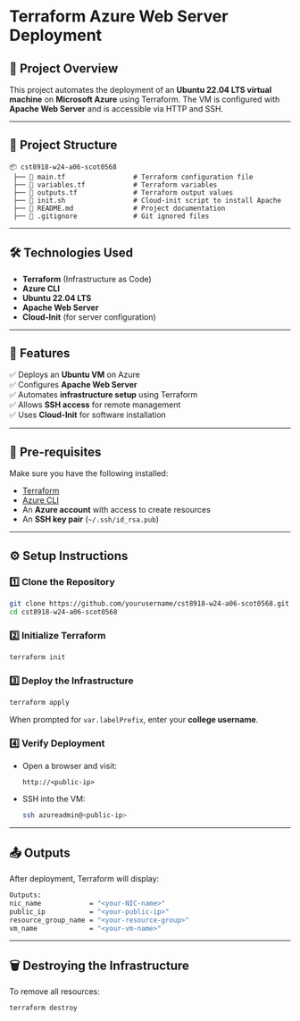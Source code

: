 # Terraform Azure Web Server Deployment

## 🚀 Project Overview
This project automates the deployment of an **Ubuntu 22.04 LTS virtual machine** on **Microsoft Azure** using Terraform. The VM is configured with **Apache Web Server** and is accessible via HTTP and SSH.

---

## 📂 Project Structure
```
📦 cst8918-w24-a06-scot0568
 ├── 📄 main.tf                 # Terraform configuration file
 ├── 📄 variables.tf            # Terraform variables
 ├── 📄 outputs.tf              # Terraform output values
 ├── 📄 init.sh                 # Cloud-init script to install Apache
 ├── 📄 README.md               # Project documentation
 ├── 📄 .gitignore              # Git ignored files
```

---

## 🛠️ **Technologies Used**
- **Terraform** (Infrastructure as Code)
- **Azure CLI**
- **Ubuntu 22.04 LTS**
- **Apache Web Server**
- **Cloud-Init** (for server configuration)

---

## 🌟 **Features**
✅ Deploys an **Ubuntu VM** on Azure  
✅ Configures **Apache Web Server**  
✅ Automates **infrastructure setup** using Terraform  
✅ Allows **SSH access** for remote management  
✅ Uses **Cloud-Init** for software installation  

---

## 📌 **Pre-requisites**
Make sure you have the following installed:
- [Terraform](https://developer.hashicorp.com/terraform/downloads)
- [Azure CLI](https://learn.microsoft.com/en-us/cli/azure/install-azure-cli)
- An **Azure account** with access to create resources
- An **SSH key pair** (`~/.ssh/id_rsa.pub`)

---

## ⚙️ **Setup Instructions**
### 1️⃣ **Clone the Repository**
```bash
git clone https://github.com/yourusername/cst8918-w24-a06-scot0568.git
cd cst8918-w24-a06-scot0568
```

### 2️⃣ **Initialize Terraform**
```bash
terraform init
```

### 3️⃣ **Deploy the Infrastructure**
```bash
terraform apply
```
When prompted for `var.labelPrefix`, enter your **college username**.

### 4️⃣ **Verify Deployment**
- Open a browser and visit:  
  ```
  http://<public-ip>
  ```
- SSH into the VM:
  ```bash
  ssh azureadmin@<public-ip>
  ```

---

## 📤 **Outputs**
After deployment, Terraform will display:
```bash
Outputs:
nic_name            = "<your-NIC-name>"
public_ip           = "<your-public-ip>"
resource_group_name = "<your-resource-group>"
vm_name             = "<your-vm-name>"
```

---

## 🗑️ **Destroying the Infrastructure**
To remove all resources:
```bash
terraform destroy
```
